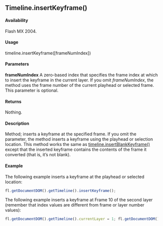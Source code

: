 ## Timeline.insertKeyframe()

#### Availability

Flash MX 2004.

#### Usage

timeline.insertKeyframe(\[frameNumIndex\])

#### Parameters

**frameNumIndex** A zero-based index that specifies the frame index at which to insert the keyframe in the current layer. If you omit *frameNumIndex*, the method uses the frame number of the current playhead or selected frame. This parameter is optional.

#### Returns

Nothing.

#### Description

Method; inserts a keyframe at the specified frame. If you omit the parameter, the method inserts a keyframe using the playhead or selection location.
This method works the same as [timeline.insertBlankKeyframe()](../Timeline_object/timeli27.md) except that the inserted keyframe contains the contents of the frame it converted (that is, it’s not blank).

#### Example


The following example inserts a keyframe at the playhead or selected location:
```javascript
fl.getDocumentDOM().getTimeline().insertKeyframe();
```
The following example inserts a keyframe at Frame 10 of the second layer (remember that index values are different from frame or layer number values):
```javascript
fl.getDocumentDOM().getTimeline().currentLayer = 1; fl.getDocumentDOM().getTimeline().insertKeyframe(9);

```